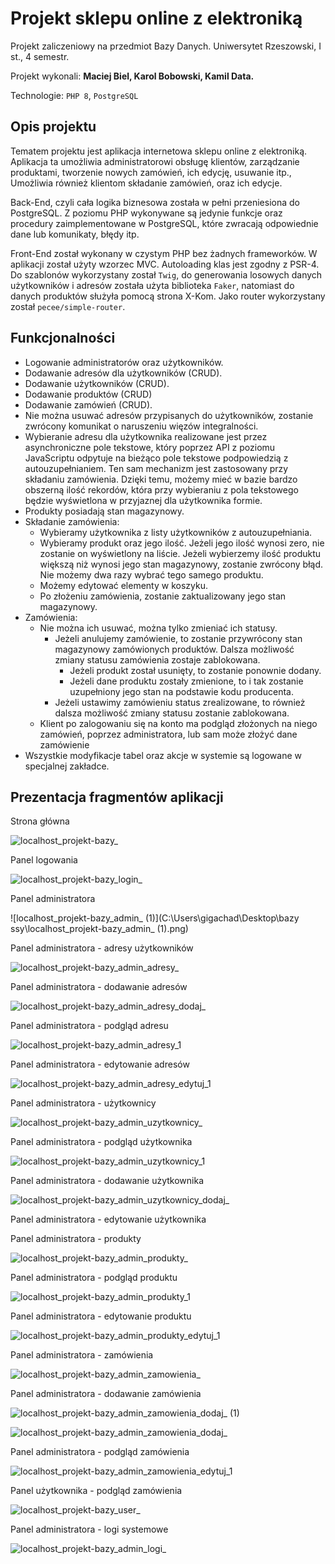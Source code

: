 # Projekt sklepu online z elektroniką

Projekt zaliczeniowy na przedmiot Bazy Danych. Uniwersytet Rzeszowski, I st., 4 semestr.

Projekt wykonali: **Maciej Biel, Karol Bobowski, Kamil Data.**

Technologie: `PHP 8`, `PostgreSQL`



## Opis projektu

Tematem projektu jest aplikacja internetowa sklepu online z elektroniką. Aplikacja ta umożliwia administratorowi obsługę klientów, zarządzanie produktami, tworzenie nowych zamówień, ich edycję, usuwanie itp., Umożliwia również klientom składanie zamówień, oraz ich edycje.

Back-End, czyli cała logika biznesowa została w pełni przeniesiona do PostgreSQL. Z poziomu PHP wykonywane są jedynie funkcje oraz procedury zaimplementowane w PostgreSQL, które zwracają odpowiednie dane lub komunikaty, błędy itp.

Front-End został wykonany w czystym PHP bez żadnych frameworków. W aplikacji został użyty wzorzec MVC. Autoloading klas jest zgodny z PSR-4. Do szablonów wykorzystany został `Twig`, do generowania losowych danych użytkowników i adresów została użyta biblioteka `Faker`, natomiast do danych produktów służyła pomocą strona X-Kom. Jako router wykorzystany został `pecee/simple-router`. 



## Funkcjonalności

- Logowanie administratorów oraz użytkowników.
- Dodawanie adresów dla użytkowników (CRUD).
- Dodawanie użytkowników (CRUD).
- Dodawanie produktów (CRUD)
- Dodawanie zamówień (CRUD).
- Nie można usuwać adresów przypisanych do użytkowników, zostanie zwrócony komunikat o naruszeniu więzów integralności.
- Wybieranie adresu dla użytkownika realizowane jest przez asynchroniczne pole tekstowe, który poprzez API z poziomu JavaScriptu odpytuje na bieżąco pole tekstowe podpowiedzią z autouzupełnianiem. Ten sam mechanizm jest zastosowany przy składaniu zamówienia. Dzięki temu, możemy mieć w bazie bardzo obszerną ilość rekordów, która przy wybieraniu z pola tekstowego będzie wyświetlona w przyjaznej dla użytkownika formie.
- Produkty posiadają stan magazynowy.
- Składanie zamówienia:
  - Wybieramy użytkownika z listy użytkowników z autouzupełniania.
  - Wybieramy produkt oraz jego ilość. Jeżeli jego ilość wynosi zero, nie zostanie on wyświetlony na liście. Jeżeli wybierzemy ilość produktu większą niż wynosi jego stan magazynowy, zostanie zwrócony błąd. Nie możemy dwa razy wybrać tego samego produktu.
  - Możemy edytować elementy w koszyku.
  - Po złożeniu zamówienia, zostanie zaktualizowany jego stan magazynowy.
- Zamówienia:
  - Nie można ich usuwać, można tylko zmieniać ich statusy.
    - Jeżeli anulujemy zamówienie, to zostanie przywrócony stan magazynowy zamówionych produktów. Dalsza możliwość zmiany statusu zamówienia zostaje zablokowana.
      - Jeżeli produkt został usunięty, to zostanie ponownie dodany.
      - Jeżeli dane produktu zostały zmienione, to i tak zostanie uzupełniony jego stan na podstawie kodu producenta.
    - Jeżeli ustawimy zamówieniu status zrealizowane, to również dalsza możliwość zmiany statusu zostanie zablokowana.
  - Klient po zalogowaniu się na konto ma podgląd złożonych na niego zamówień, poprzez administratora, lub sam może złożyć dane zamówienie
- Wszystkie modyfikacje tabel oraz akcje w systemie są logowane w specjalnej zakładce.



## Prezentacja fragmentów aplikacji

Strona główna

![localhost_projekt-bazy_](https://user-images.githubusercontent.com/6316812/175574896-7768a41f-536a-4741-aa1c-ee1b23a96d83.png)



Panel logowania

![localhost_projekt-bazy_login_](https://user-images.githubusercontent.com/6316812/175574939-21fe8395-6524-4243-845f-7561c6b0f8f2.png)



Panel administratora

![localhost_projekt-bazy_admin_ (1)](C:\Users\gigachad\Desktop\bazy ssy\localhost_projekt-bazy_admin_ (1).png)



Panel administratora - adresy użytkowników

![localhost_projekt-bazy_admin_adresy_](https://user-images.githubusercontent.com/6316812/175575310-f0a64851-d61e-470d-9ac5-73334237f0f4.png)



Panel administratora - dodawanie adresów

![localhost_projekt-bazy_admin_adresy_dodaj_](https://user-images.githubusercontent.com/6316812/175578707-d04dd369-3bf0-4105-bda6-b1d9eb78f20f.png)



Panel administratora - podgląd adresu

![localhost_projekt-bazy_admin_adresy_1](https://user-images.githubusercontent.com/6316812/175577859-f66ddf27-2b2e-45c2-a4c3-cfcf6a5c8007.png)



Panel administratora - edytowanie adresów

![localhost_projekt-bazy_admin_adresy_edytuj_1](https://user-images.githubusercontent.com/6316812/175575404-7d8e3e4b-1e7b-41c2-bcbb-1f3f4daea560.png)



Panel administratora - użytkownicy

![localhost_projekt-bazy_admin_uzytkownicy_](https://user-images.githubusercontent.com/6316812/175575496-f04f06fb-fbed-460b-9b6d-17d88cd2d8b4.png)



Panel administratora - podgląd użytkownika

![localhost_projekt-bazy_admin_uzytkownicy_1](https://user-images.githubusercontent.com/6316812/175576390-03c6c949-88f7-422c-a3f6-01f280ac951a.png)



Panel administratora - dodawanie użytkownika

![localhost_projekt-bazy_admin_uzytkownicy_dodaj_](https://user-images.githubusercontent.com/6316812/175575658-34551202-0cae-47f7-b50c-df4a67c9c415.png)



Panel administratora - edytowanie użytkownika



Panel administratora - produkty

![localhost_projekt-bazy_admin_produkty_](https://user-images.githubusercontent.com/6316812/175575736-0c8f2f3b-28be-4224-88a3-d0c4b219224a.png)



Panel administratora - podgląd produktu

![localhost_projekt-bazy_admin_produkty_1](https://user-images.githubusercontent.com/6316812/175575813-f6f5a519-1d77-4ca8-bcda-c5ea8797c152.png)



Panel administratora - edytowanie produktu

![localhost_projekt-bazy_admin_produkty_edytuj_1](https://user-images.githubusercontent.com/6316812/175575863-b29e95b1-1965-426c-bced-ea239105fdc2.png)



Panel administratora - zamówienia

![localhost_projekt-bazy_admin_zamowienia_](https://user-images.githubusercontent.com/6316812/175575938-e9ebbdfb-2919-4dd8-a447-b3ded0be8bb3.png)



Panel administratora - dodawanie zamówienia

![localhost_projekt-bazy_admin_zamowienia_dodaj_ (1)](https://user-images.githubusercontent.com/6316812/175576001-94406e48-93b5-4ac7-8693-c48c70b49048.png)


![localhost_projekt-bazy_admin_zamowienia_dodaj_](https://user-images.githubusercontent.com/6316812/175575992-501db373-8b07-472f-8765-af9b2beacb58.png)



Panel administratora - podgląd zamówienia

![localhost_projekt-bazy_admin_zamowienia_edytuj_1](https://user-images.githubusercontent.com/6316812/175576083-47bd4af8-1254-4202-9238-0f076f031b46.png)



Panel użytkownika - podgląd zamówienia

![localhost_projekt-bazy_user_](https://user-images.githubusercontent.com/6316812/175614607-435b9003-d754-429f-94aa-ae85918efee5.png)



Panel administratora - logi systemowe

![localhost_projekt-bazy_admin_logi_](https://user-images.githubusercontent.com/6316812/175612528-1262b266-c4b7-4f3a-8de6-59b7f46915a5.png)
